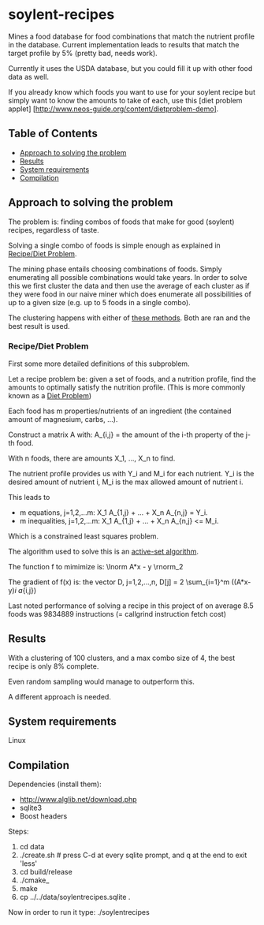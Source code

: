 # soylent-recipes

Mines a food database for food combinations that match the nutrient
profile in the database. Current implementation leads to results that match the
target profile by 5% (pretty bad, needs work).

Currently it uses the USDA database, but you could fill it up with other food
data as well.

If you already know which foods you want to use for your soylent recipe but
simply want to know the amounts to take of each, use this
[diet problem applet] [http://www.neos-guide.org/content/dietproblem-demo].


## Table of Contents

* [Approach to solving the problem](#approach-to-solving-the-problem)
* [Results](#results)
* [System requirements](#system-requirements)
* [Compilation](#compilation)


## Approach to solving the problem

The problem is: finding combos of foods that make for good (soylent) recipes,
regardless of taste.

Solving a single combo of foods is simple enough as explained in [Recipe/Diet
Problem](#recipe-diet-problem).

The mining phase entails choosing combinations of foods. Simply enumerating all
possible combinations would take years. In order to solve this we first cluster
the data and then use the average of each cluster as if they were food in our
naive miner which does enumerate all possibilities of up to a given size (e.g.
up to 5 foods in a single combo).

The clustering happens with either of [these
methods](http://www.alglib.net/dataanalysis/clustering.php). Both are ran and
the best result is used.


###  Recipe/Diet Problem

First some more detailed definitions of this subproblem.

Let a recipe problem be: given a set of foods, and a nutrition profile, find
the amounts to optimally satisfy the nutrition profile. (This is more commonly known as a
[Diet Problem](http://www.neos-guide.org/content/diet-problem))

Each food has m properties/nutrients of an ingredient (the contained amount of magnesium, carbs, ...).

Construct a matrix A with: A_{i,j} = the amount of the i-th property of the j-th food.

With n foods, there are amounts X_1, ..., X_n to find.

The nutrient profile provides us with Y_i and M_i for each nutrient. Y_i is the desired amount of nutrient i, M_i is the max allowed amount of nutrient i.

This leads to
- m equations, j=1,2,...m: X_1 A_{1,j} + ... + X_n A_{n,j} = Y_i. 
- m inequalities, j=1,2,...m: X_1 A_{1,j} + ... + X_n A_{n,j} <= M_i. 

Which is a constrained least squares problem.

The algorithm used to solve this is an [active-set algorithm](http://www.alglib.net/optimization/boundandlinearlyconstrained.php#header1).

The function f to mimimize is: \lnorm A\*x - y \rnorm_2

The gradient of f(x) is: the vector D, j=1,2,...,n, D[j] =  2 \sum_{i=1}^m ((A\*x-y)_i a_{i,j})

Last noted performance of solving a recipe in this project of on average 8.5 foods was 9834889 instructions (= callgrind instruction fetch cost)


## Results

With a clustering of 100 clusters, and a max combo size of 4, the best recipe is only 8% complete.

Even random sampling would manage to outperform this.

A different approach is needed.


## System requirements

Linux


## Compilation

Dependencies (install them):

- http://www.alglib.net/download.php
- sqlite3
- Boost headers

Steps:

1. cd data
2. ./create.sh  # press C-d at every sqlite prompt, and q at the end to exit 'less'
3. cd build/release
4. ./cmake\_
5. make
6. cp ../../data/soylentrecipes.sqlite .

Now in order to run it type: ./soylentrecipes


